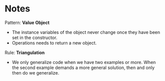 # Notes

Pattern: **Value Object** 
- The instance variables of the object never change once they have been set in the constructor.
- Operations needs to return a new object.

Rule: **Triangulation**
- We only generalize code when we have two examples or more. When the second example demands a more general solution, then and only then do we generalize. 
